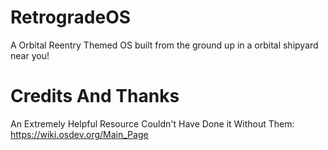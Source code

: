 # RetrogradeOS
A Orbital Reentry Themed OS built from the ground up in a orbital shipyard near you!


# Credits And Thanks

An Extremely Helpful Resource Couldn't Have Done it Without Them:
https://wiki.osdev.org/Main_Page 
